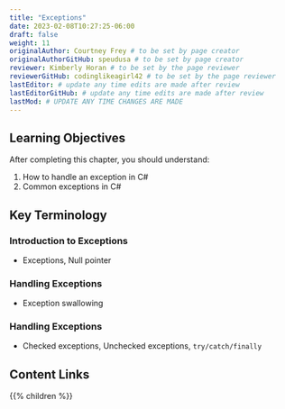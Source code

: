 ```yaml
---
title: "Exceptions"
date: 2023-02-08T10:27:25-06:00
draft: false
weight: 11
originalAuthor: Courtney Frey # to be set by page creator
originalAuthorGitHub: speudusa # to be set by page creator
reviewer: Kimberly Horan # to be set by the page reviewer
reviewerGitHub: codinglikeagirl42 # to be set by the page reviewer
lastEditor: # update any time edits are made after review
lastEditorGitHub: # update any time edits are made after review
lastMod: # UPDATE ANY TIME CHANGES ARE MADE
---
```


## Learning Objectives

After completing this chapter, you should understand: 
1. How to handle an exception in C#
1. Common exceptions in C#

## Key Terminology

### Introduction to Exceptions
- Exceptions, Null pointer

### Handling Exceptions
- Exception swallowing

### Handling Exceptions
- Checked exceptions, Unchecked exceptions, `try/catch/finally` 

## Content Links

{{% children %}}
